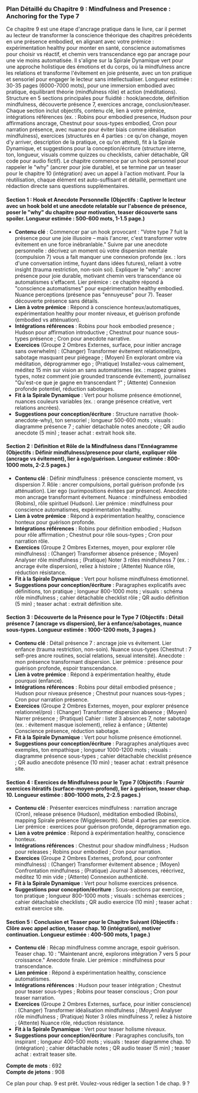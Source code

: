 ### Plan Détaillé du Chapitre 9 : Mindfulness and Presence : Anchoring for the Type 7

Ce chapitre 9 est une étape d'ancrage pratique dans le livre, car il permet au lecteur de transformer la conscience théorique des chapitres précédents en une présence embodied, en alignant avec votre prémice : expérimentation healthy pour monter en santé, conscience automatismes pour choisir vs réactif, et chemin vers transcendance ego par ancrage pour une vie moins automatisée. Il s'aligne sur la Spirale Dynamique vert pour une approche holistique des émotions et du corps, où la mindfulness ancre les relations et transforme l'évitement en joie présente, avec un ton pratique et sensoriel pour engager le lecteur sans intellectualiser. Longueur estimée : 30-35 pages (6000-7000 mots), pour une immersion embodied avec pratique, équilibrant théorie (mindfulness rôle) et action (méditations). Structure en 5 sections principales pour fluidité : hook/anecdote, définition mindfulness, découverte présence 7, exercices ancrage, conclusion/teaser. Chaque section inclut objectifs, contenu clé, lien à votre prémice, intégrations références (ex. : Robins pour embodied presence, Hudson pour affirmations ancrage, Chestnut pour sous-types embodied, Cron pour narration présence, avec nuance pour éviter biais comme idéalisation mindfulness), exercices (structurés en 4 parties : ce qu'on change, moyen d'y arriver, description de la pratique, ce qu'on attend), fit à la Spirale Dynamique, et suggestions pour la conception/écriture (structure interne, ton, longueur, visuals comme quizzes ou checklists, cahier détachable, QR code pour audio fictif). Le chapitre commence par un hook personnel pour rappeler le "why" (ancrer pour joie durable), et se termine par un teaser pour le chapitre 10 (intégration) avec un appel à l'action motivant. Pour la réutilisation, chaque élément est auto-suffisant et détaillé, permettant une rédaction directe sans questions supplémentaires.

#### Section 1 : Hook et Anecdote Personnelle (Objectifs : Captiver le lecteur avec un hook bold et une anecdote relatable sur l'absence de présence, poser le "why" du chapitre pour motivation, teaser découverte sans spoiler. Longueur estimée : 500-600 mots, 1-1.5 page.)
- **Contenu clé** : Commencer par un hook provocant : "Votre type 7 fuit la présence pour une joie illusoire – mais l'ancrer, c'est transformer votre évitement en une force inébranlable." Suivre par une anecdote personnelle : décrivez un moment où votre dispersion mentale (compulsion 7) vous a fait manquer une connexion profonde (ex. : lors d'une conversation intime, fuyant dans idées futures), reliant à votre insight (trauma restriction, non-soin soi). Expliquer le "why" : ancrer présence pour joie durable, motivant chemin vers transcendance où automatismes s'effacent. Lier prémice : ce chapitre répond à "conscience automatismes" pour expérimentation healthy embodied. Nuance perceptions (présence pas "ennuyeuse" pour 7). Teaser découverte présence sans détails.
- **Lien à votre prémice** : Répond à conscience honteux/automatiques, expérimentation healthy pour monter niveaux, et guérison profonde (embodied vs atténuation).
- **Intégrations références** : Robins pour hook embodied presence ; Hudson pour affirmation introductive ; Chestnut pour nuance sous-types présence ; Cron pour anecdote narrative.
- **Exercices** (Groupe 2 Ombres Externes, surface, pour initier ancrage sans overwhelm) : (Changer) Transformer évitement relationnel/pro, sabotage masquant peur piégeage ; (Moyen) En explorant ombre via méditation, déprogrammer ego ; (Pratique) Installez-vous calmement, méditez 15 min sur vision an sans automatismes (ex. : mappez graines types, notez comment joie grounded transcende évitement), journalisez "Qu'est-ce que je gagne en transcendant ?" ; (Attente) Connexion profonde potentiel, réduction sabotages.
- **Fit à la Spirale Dynamique** : Vert pour holisme présence émotionnel, nuances couleurs variables (ex. : orange présence créative, vert relations ancrées).
- **Suggestions pour conception/écriture** : Structure narrative (hook-anecdote-why), ton sensoriel ; longueur 500-600 mots ; visuals : diagramme présence 7 ; cahier détachable notes anecdote ; QR audio anecdote (5 min) ; teaser achat : extrait hook site.

#### Section 2 : Définition et Rôle de la Mindfulness dans l'Ennéagramme (Objectifs : Définir mindfulness/presence pour clarté, expliquer rôle (ancrage vs évitement), lier à ego/guérison. Longueur estimée : 800-1000 mots, 2-2.5 pages.)
- **Contenu clé** : Définir mindfulness : présence consciente moment, vs dispersion 7. Rôle : ancrer compulsions, portail guérison profonde (vs atténuation). Lier ego (surimpositions évitées par présence). Anecdote : mon ancrage transformant évitement. Nuance : mindfulness embodied (Robins), rôle spirituel (Hudson). Lier prémice : mindfulness pour conscience automatismes, expérimentation healthy.
- **Lien à votre prémice** : Répond à expérimentation healthy, conscience honteux pour guérison profonde.
- **Intégrations références** : Robins pour définition embodied ; Hudson pour rôle affirmation ; Chestnut pour rôle sous-types ; Cron pour narration rôle.
- **Exercices** (Groupe 2 Ombres Externes, moyen, pour explorer rôle mindfulness) : (Changer) Transformer absence présence ; (Moyen) Analyser rôle mindfulness ; (Pratique) Noter 3 rôles mindfulness 7 (ex. : ancrage évite dispersion), reliez à histoire ; (Attente) Nuance rôle, réduction résistance.
- **Fit à la Spirale Dynamique** : Vert pour holisme mindfulness émotionnel.
- **Suggestions pour conception/écriture** : Paragraphes explicatifs avec définitions, ton pratique ; longueur 800-1000 mots ; visuals : schéma rôle mindfulness ; cahier détachable checklist rôle ; QR audio définition (5 min) ; teaser achat : extrait définition site.

#### Section 3 : Découverte de la Présence pour le Type 7 (Objectifs : Détail présence 7 (ancrage vs dispersion), lier à enfance/sabotages, nuance sous-types. Longueur estimée : 1000-1200 mots, 3 pages.)
- **Contenu clé** : Détail présence 7 : ancrage joie vs évitement. Lier enfance (trauma restriction, non-soin). Nuance sous-types (Chestnut : 7 self-pres ancre routines, social relations, sexual intensité). Anecdote : mon présence transformant dispersion. Lier prémice : présence pour guérison profonde, espoir transcendance.
- **Lien à votre prémice** : Répond à expérimentation healthy, étude pourquoi (enfance).
- **Intégrations références** : Robins pour détail embodied présence ; Hudson pour niveaux présence ; Chestnut pour nuances sous-types ; Cron pour narration présence.
- **Exercices** (Groupe 2 Ombres Externes, moyen, pour explorer présence relationnel/pro) : (Changer) Transformer dispersion absence ; (Moyen) Narrer présence ; (Pratique) Cahier : lister 3 absences 7, noter sabotage (ex. : évitement masque isolement), reliez à enfance ; (Attente) Conscience présence, réduction sabotage.
- **Fit à la Spirale Dynamique** : Vert pour holisme présence émotionnel.
- **Suggestions pour conception/écriture** : Paragraphes analytiques avec exemples, ton empathique ; longueur 1000-1200 mots ; visuals : diagramme présence sous-types ; cahier détachable checklist présence ; QR audio anecdote présence (10 min) ; teaser achat : extrait présence site.

#### Section 4 : Exercices de Mindfulness pour le Type 7 (Objectifs : Fournir exercices itératifs (surface-moyen-profond), lier à guérison, teaser chap. 10. Longueur estimée : 800-1000 mots, 2-2.5 pages.)
- **Contenu clé** : Présenter exercices mindfulness : narration ancrage (Cron), release présence (Hudson), méditation embodied (Robins), mapping Spirale présence (Wigglesworth). Détail 4 parties par exercice. Lier prémice : exercices pour guérison profonde, déprogrammation ego.
- **Lien à votre prémice** : Répond à expérimentation healthy, conscience honteux.
- **Intégrations références** : Chestnut pour shadow mindfulness ; Hudson pour releases ; Robins pour embodied ; Cron pour narration.
- **Exercices** (Groupe 2 Ombres Externes, profond, pour confronter mindfulness) : (Changer) Transformer évitement absence ; (Moyen) Confrontation mindfulness ; (Pratique) Journal 3 absences, réécrivez, méditez 10 min vide ; (Attente) Connexion authenticité.
- **Fit à la Spirale Dynamique** : Vert pour holisme exercices présence.
- **Suggestions pour conception/écriture** : Sous-sections par exercice, ton pratique ; longueur 800-1000 mots ; visuals : schémas exercices ; cahier détachable checklists ; QR audio exercice (10 min) ; teaser achat : extrait exercice site.

#### Section 5 : Conclusion et Teaser pour le Chapitre Suivant (Objectifs : Clôre avec appel action, teaser chap. 10 (intégration), motiver continuation. Longueur estimée : 400-500 mots, 1 page.)
- **Contenu clé** : Récap mindfulness comme ancrage, espoir guérison. Teaser chap. 10 : "Maintenant ancré, explorons intégration 7 vers 5 pour croissance." Anecdote finale. Lier prémice : mindfulness pour transcendance.
- **Lien prémice** : Répond à expérimentation healthy, conscience automatismes.
- **Intégrations références** : Hudson pour teaser intégration ; Chestnut pour teaser sous-types ; Robins pour teaser conscious ; Cron pour teaser narration.
- **Exercices** (Groupe 2 Ombres Externes, surface, pour initier conscience) : (Changer) Transformer idéalisation mindfulness ; (Moyen) Analyser rôle mindfulness ; (Pratique) Noter 3 rôles mindfulness 7, reliez à histoire ; (Attente) Nuance rôle, réduction résistance.
- **Fit à la Spirale Dynamique** : Vert pour teaser holisme niveaux.
- **Suggestions pour conception/écriture** : Paragraphes conclusifs, ton inspirant ; longueur 400-500 mots ; visuals : teaser diagramme chap. 10 (intégration) ; cahier détachable notes ; QR audio teaser (5 min) ; teaser achat : extrait teaser site.

**Compte de mots** : 692  
**Compte de jetons** : 908  

Ce plan pour chap. 9 est prêt. Voulez-vous rédiger la section 1 de chap. 9 ?